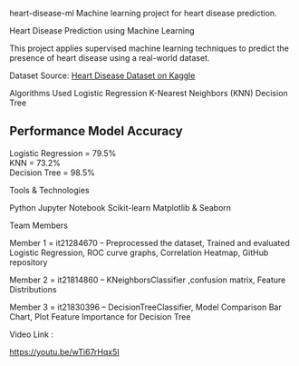 heart-disease-ml
Machine learning project for heart disease prediction.

 Heart Disease Prediction using Machine Learning

This project applies supervised machine learning techniques to predict the presence of heart disease using a real-world dataset.

Dataset
Source: [Heart Disease Dataset on Kaggle](https://www.kaggle.com/datasets/johnsmith88/heart-disease-dataset)

Algorithms Used
 Logistic Regression
 K-Nearest Neighbors (KNN)
 Decision Tree

Performance
 Model              Accuracy 
------------------------------
 Logistic Regression = 79.5%    
 KNN                 = 73.2%   
 Decision Tree       = 98.5%    

Tools & Technologies

Python
Jupyter Notebook
Scikit-learn
Matplotlib & Seaborn

Team Members

Member 1 = it21284670 – Preprocessed the dataset, Trained and evaluated Logistic Regression, ROC curve graphs, Correlation Heatmap, GitHub repository

Member 2 = it21814860 – KNeighborsClassifier ,confusion matrix, Feature Distributions

Member 3 = it21830396 – DecisionTreeClassifier, Model Comparison Bar Chart, Plot Feature Importance for Decision Tree

Video Link :

https://youtu.be/wTi67rHqx5I


